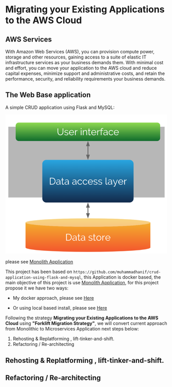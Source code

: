 # Migrating your Existing Applications to the AWS Cloud

## AWS Services
With Amazon Web Services (AWS), you can provision compute power, storage and other resources, gaining access to a suite of elastic IT infrastructure services as your business demands them. With minimal cost and effort, you can move your application to the AWS cloud and reduce capital expenses, minimize support and administrative costs, and retain the performance, security, and reliability requirements your business demands.

## The Web Base application
A simple CRUD application using Flask and MySQL: 


![Monolithic Application][img0]

please see [Monolith Application](https://blog.heptio.com/what-is-a-monolithic-application-e375f5ad5ecb) 


This project has been based  on `https://github.com/muhammadhanif/crud-application-using-flask-and-mysql`, this Application is
docker based, the main objective of this project is use [Monolith Application](https://blog.heptio.com/what-is-a-monolithic-application-e375f5ad5ecb), for this project propose it we have two ways:

   - My docker approach, please see [Here](docker_approach/my_docker_monolith_install.md])
   
   - Or using local based install, please see [Here](topics/my_local_monolith_install.md)  
    

Following the strategy __Migrating your Existing Applications to the AWS Cloud__ using __"Forklift Migration Strategy"__, we will convert current approach from Monolithic to Microservices Application next steps below:

   1. Rehosting & Replatforming , lift-tinker-and-shift.
   2. Refactoring / Re-architecting

## Rehosting & Replatforming , lift-tinker-and-shift.

## Refactoring / Re-architecting



[img0]: images/mb3-monolithic-app.png "Monolithic Application"